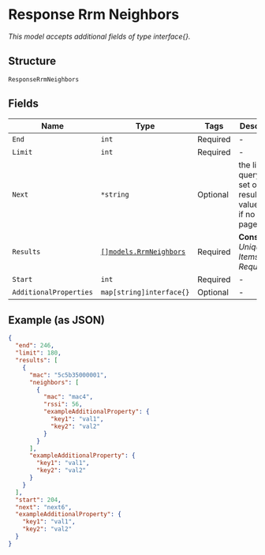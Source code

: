 
# Response Rrm Neighbors

*This model accepts additional fields of type interface{}.*

## Structure

`ResponseRrmNeighbors`

## Fields

| Name | Type | Tags | Description |
|  --- | --- | --- | --- |
| `End` | `int` | Required | - |
| `Limit` | `int` | Required | - |
| `Next` | `*string` | Optional | the link to query next set of results. value is null if no next page exists. |
| `Results` | [`[]models.RrmNeighbors`](../../doc/models/rrm-neighbors.md) | Required | **Constraints**: *Unique Items Required* |
| `Start` | `int` | Required | - |
| `AdditionalProperties` | `map[string]interface{}` | Optional | - |

## Example (as JSON)

```json
{
  "end": 246,
  "limit": 180,
  "results": [
    {
      "mac": "5c5b35000001",
      "neighbors": [
        {
          "mac": "mac4",
          "rssi": 56,
          "exampleAdditionalProperty": {
            "key1": "val1",
            "key2": "val2"
          }
        }
      ],
      "exampleAdditionalProperty": {
        "key1": "val1",
        "key2": "val2"
      }
    }
  ],
  "start": 204,
  "next": "next6",
  "exampleAdditionalProperty": {
    "key1": "val1",
    "key2": "val2"
  }
}
```

